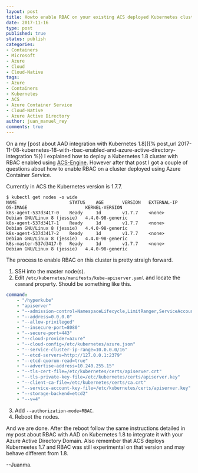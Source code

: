 ```yaml
---
layout: post
title: Howto enable RBAC on your existing ACS deployed Kubernetes cluster
date: 2017-11-16
type: post
published: true
status: publish
categories:
- Containers
- Microsoft
- Azure
- Cloud
- Cloud-Native
tags:
- Azure
- Containers
- Kubernetes
- ACS
- Azure Container Service
- Cloud-Native
- Azure Active Directory
author: juan_manuel_rey
comments: true
---
```


On a my [post about AAD integration with Kubernetes 1.8]({% post_url 2017-11-08-kubernetes-18-with-rbac-enabled-and-azure-active-directory-integration %}) I explained how to deploy a Kubernetes 1.8 cluster with RBAC enabled using [ACS-Engine](github.com/Azure/acs-engine). However after that post I got a couple of questions about how to enable RBAC on a cluster deployed using Azure Container Service. 

Currently in ACS the Kubernetes version is 1.7.7.

```
$ kubectl get nodes -o wide
NAME                    STATUS    AGE       VERSION   EXTERNAL-IP   OS-IMAGE                      KERNEL-VERSION
k8s-agent-537d3417-0    Ready     1d        v1.7.7    <none>        Debian GNU/Linux 8 (jessie)   4.4.0-98-generic
k8s-agent-537d3417-1    Ready     1d        v1.7.7    <none>        Debian GNU/Linux 8 (jessie)   4.4.0-98-generic
k8s-agent-537d3417-2    Ready     1d        v1.7.7    <none>        Debian GNU/Linux 8 (jessie)   4.4.0-98-generic
k8s-master-537d3417-0   Ready     1d        v1.7.7    <none>        Debian GNU/Linux 8 (jessie)   4.4.0-98-generic
```

The process to enable RBAC on this cluster is pretty straigh forward. 

1. SSH into the master node(s). 
2. Edit `/etc/kubernetes/manifests/kube-apiserver.yaml` and locate the `command` property. Should be something like this.

```yaml
command:
    - "/hyperkube"
    - "apiserver"
    - "--admission-control=NamespaceLifecycle,LimitRanger,ServiceAccount,DefaultStorageClass,ResourceQuota"
    - "--address=0.0.0.0"
    - "--allow-privileged"
    - "--insecure-port=8080"
    - "--secure-port=443"
    - "--cloud-provider=azure"
    - "--cloud-config=/etc/kubernetes/azure.json"
    - "--service-cluster-ip-range=10.0.0.0/16"
    - "--etcd-servers=http://127.0.0.1:2379"
    - "--etcd-quorum-read=true"
    - "--advertise-address=10.240.255.15"
    - "--tls-cert-file=/etc/kubernetes/certs/apiserver.crt"
    - "--tls-private-key-file=/etc/kubernetes/certs/apiserver.key"
    - "--client-ca-file=/etc/kubernetes/certs/ca.crt"
    - "--service-account-key-file=/etc/kubernetes/certs/apiserver.key"
    - "--storage-backend=etcd2"
    - "--v=4"
```

3. Add `--authorization-mode=RBAC`.
4. Reboot the nodes.

And we are done. After the reboot follow the same instructions detailed in my post about RBAC with AAD on Kubernetes 1.8 to integrate it with your Azure Active Directory Domain. Also remember that ACS deploys Kuberneetes 1.7 and RBAC was still experimental on that version and may behave different from 1.8.

--Juanma. 